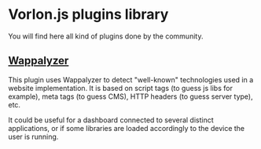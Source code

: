 # Vorlon.js plugins library

You will find here all kind of plugins done by the community.

## [Wappalyzer](wappalyzerReport)
This plugin uses Wappalyzer to detect "well-known" technologies used in a website implementation. 
It is based on script tags (to guess js libs for example), meta tags (to guess CMS), HTTP headers (to guess server type), etc. 

It could be useful for a dashboard connected to several distinct applications, or if some libraries are loaded accordingly to the device the user is running. 
